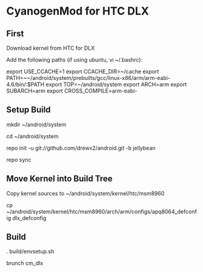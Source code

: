 CyanogenMod for HTC DLX
=======================

First
------------------------------

Download kernel from HTC for DLX

Add the following paths (if using ubuntu, vi ~/.bashrc):

export USE_CCACHE=1
export CCACHE_DIR=~/cache
export PATH=~~/android/system/prebuilts/gcc/linux-x86/arm/arm-eabi-4.6/bin/:$PATH
export TOP=~/android/system
export ARCH=arm
export SUBARCH=arm
export CROSS_COMPILE=arm-eabi-


Setup Build
-----------------------------

mkdir ~/android/system

cd ~/android/system

repo init -u git://github.com/drewx2/android.git -b jellybean

repo sync


Move Kernel into Build Tree
-----------------------------

Copy kernel sources to ~/android/system/kernel/htc/msm8960

cp ~/android/system/kernel/htc/msm8960/arch/arm/configs/apq8064_defconfig dlx_defconfig


Build
----------------------------

. build/envsetup.sh

brunch cm_dlx
